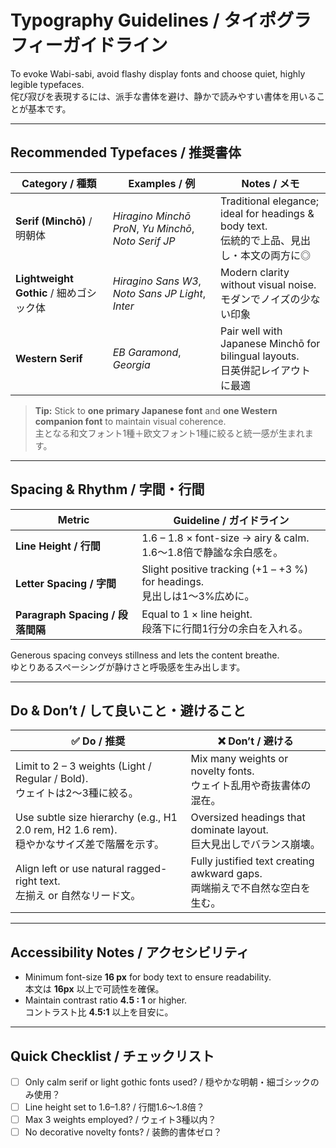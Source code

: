 # Typography Guidelines / タイポグラフィーガイドライン

To evoke Wabi-sabi, avoid flashy display fonts and choose quiet, highly legible typefaces.  
侘び寂びを表現するには、派手な書体を避け、静かで読みやすい書体を用いることが基本です。

---

## Recommended Typefaces / 推奨書体

| Category / 種類 | Examples / 例 | Notes / メモ |
|-----------------|---------------|--------------|
| **Serif (Minchō)** / 明朝体 | *Hiragino Minchō ProN*, *Yu Minchō*, *Noto Serif JP* | Traditional elegance; ideal for headings & body text.<br>伝統的で上品、見出し・本文の両方に◎ |
| **Lightweight Gothic** / 細めゴシック体 | *Hiragino Sans W3*, *Noto Sans JP Light*, *Inter* | Modern clarity without visual noise.<br>モダンでノイズの少ない印象 |
| **Western Serif** | *EB Garamond*, *Georgia* | Pair well with Japanese Minchō for bilingual layouts.<br>日英併記レイアウトに最適 |

> **Tip:** Stick to **one primary Japanese font** and **one Western companion font** to maintain visual coherence.  
> 主となる和文フォント1種＋欧文フォント1種に絞ると統一感が生まれます。

---

## Spacing & Rhythm / 字間・行間

| Metric | Guideline / ガイドライン |
|--------|--------------------------|
| **Line Height / 行間** | 1.6 – 1.8 × font-size → airy & calm.<br>1.6〜1.8倍で静謐な余白感を。 |
| **Letter Spacing / 字間** | Slight positive tracking (+1 – +3 %) for headings.<br>見出しは1〜3%広めに。 |
| **Paragraph Spacing / 段落間隔** | Equal to 1 × line height.<br>段落下に行間1行分の余白を入れる。 |

Generous spacing conveys stillness and lets the content breathe.  
ゆとりあるスペーシングが静けさと呼吸感を生み出します。

---

## Do & Don’t / して良いこと・避けること

| ✅ Do / 推奨 | ❌ Don’t / 避ける |
|--------------|------------------|
| Limit to 2 – 3 weights (Light / Regular / Bold).<br>ウェイトは2〜3種に絞る。 | Mix many weights or novelty fonts.<br>ウェイト乱用や奇抜書体の混在。 |
| Use subtle size hierarchy (e.g., H1 2.0 rem, H2 1.6 rem).<br>穏やかなサイズ差で階層を示す。 | Oversized headings that dominate layout.<br>巨大見出しでバランス崩壊。 |
| Align left or use natural ragged-right text.<br>左揃え or 自然なリード文。 | Fully justified text creating awkward gaps.<br>両端揃えで不自然な空白を生む。 |

---

## Accessibility Notes / アクセシビリティ

- Minimum font-size **16 px** for body text to ensure readability.  
  本文は **16px** 以上で可読性を確保。  
- Maintain contrast ratio **4.5 : 1** or higher.  
  コントラスト比 **4.5:1** 以上を目安に。  

---

## Quick Checklist / チェックリスト

- [ ] Only calm serif or light gothic fonts used? / 穏やかな明朝・細ゴシックのみ使用？  
- [ ] Line height set to 1.6–1.8? / 行間1.6〜1.8倍？  
- [ ] Max 3 weights employed? / ウェイト3種以内？  
- [ ] No decorative novelty fonts? / 装飾的書体ゼロ？  
